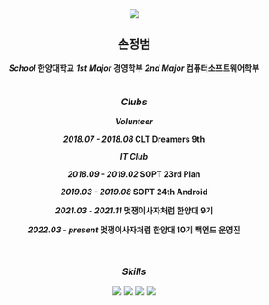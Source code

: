 <div align="center">
    <img src="https://capsule-render.vercel.app/api?type=waving&&color=0:0033ff,100:ccffff&height=200&section=header&text=JB's%20Profile&fontColor=ffffff&fontSize=50" />
</div>

<div>
    <h2 align="center"><b>손정범</b></h2>
    <div align="center">
        <b><i>School</i> 한양대학교</b>  <b><i>1st Major</i> 경영학부</b>    <b><i>2nd Major</i> 컴퓨터소프트웨어학부</b
    </div>
</div>
<br/>

<h3 align="center"><i>Clubs</i></h3>
<div align="center">
    <p><b><i>Volunteer</i></b></p>
        <p><b><i>2018.07 - 2018.08</i> CLT Dreamers 9th</b></p>
    <p><b><i>IT Club</i></b></p>
        <p><b><i>2018.09 - 2019.02</i> SOPT 23rd Plan</b></p>
        <p><b><i>2019.03 - 2019.08</i> SOPT 24th Android</b></p>
        <p><b><i>2021.03 - 2021.11</i> 멋쟁이사자처럼 한양대 9기</b></p>
        <p><b><i>2022.03 - present</i> 멋쟁이사자처럼 한양대 10기 백엔드 운영진</b></p>
</div>
<br/>

<h3 align="center"><i>Skills</i></h3>
<p align="center">
    <img src="https://img.shields.io/badge/java-007396?style=for-the-badge&logo=java&logoColor=white">
    <img src="https://img.shields.io/badge/python-3776AB?style=for-the-badge&logo=python&logoColor=white">
    <img src="https://img.shields.io/badge/django-092E20?style=for-the-badge&logo=django&logoColor=white">
    <img src="https://img.shields.io/badge/github-181717?style=for-the-badge&logo=github&logoColor=white">
</p>

